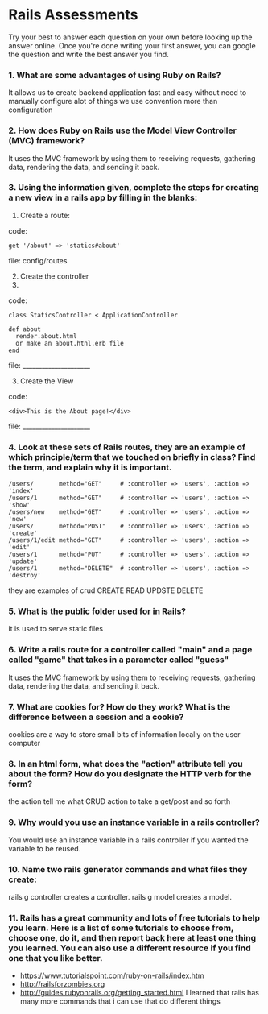 # Rails Assessments

Try your best to answer each question on your own before looking up the answer online. Once you're done writing your first answer, you can google the question and write the best answer you find.

### 1. What are some advantages of using Ruby on Rails?
It allows us to create backend application fast and easy without need to manually configure alot of things we use convention more than configuration 

### 2. How does Ruby on Rails use the Model View Controller (MVC) framework?
It uses the MVC framework by using them to receiving requests, gathering data, rendering the data, and sending it back.
### 3. Using the information given, complete the steps for creating a new view in a rails app by filling in the blanks:

  1. Create a route: 
  
  code: 
  ```
  get '/about' => 'statics#about' 
  ```
  file: config/routes
  
  2. Create the controller
  3. 
  code: 
  ```
  class StaticsController < ApplicationController
  
  def about 
    render.about.html
    or make an about.htnl.erb file
  end
  ```
  
  file: _____________________
  
  3. Create the View
  
  code: 
  
  ```
  <div>This is the About page!</div>
  ```
  
  file: _____________________
  
  
### 4. Look at these sets of Rails routes, they are an example of which principle/term that we touched on briefly in class? Find the term, and explain why it is important.

```
/users/       method="GET"     # :controller => 'users', :action => 'index'
/users/1      method="GET"     # :controller => 'users', :action => 'show'
/users/new    method="GET"     # :controller => 'users', :action => 'new'
/users/       method="POST"    # :controller => 'users', :action => 'create'
/users/1/edit method="GET"     # :controller => 'users', :action => 'edit'
/users/1      method="PUT"     # :controller => 'users', :action => 'update'
/users/1      method="DELETE"  # :controller => 'users', :action => 'destroy'
```

they are examples of crud CREATE READ UPDSTE DELETE

### 5. What is the public folder used for in Rails?
it is used to serve static files

### 6. Write a rails route for a controller called "main" and a page called "game" that takes in a parameter called "guess"
It uses the MVC framework by using them to receiving requests, gathering data, rendering the data, and sending it back.
### 7. What are cookies for? How do they work? What is the difference between a session and a cookie?
cookies are a way to store small bits of information locally on the user computer
### 8. In an html form, what does the "action" attribute tell you about the form?  How do you designate the HTTP verb for the form?
the action tell  me what CRUD action to take a get/post and so forth 
### 9. Why would you use an instance variable in a rails controller?
You would use an instance variable in a rails controller if you wanted the variable to be reused.
### 10. Name two rails generator commands and what files they create:
rails g controller creates a controller. rails g model creates a model.
### 11. Rails has a great community and lots of free tutorials to help you learn. Here is a list of some tutorials to choose from, choose one, do it, and then report back here at least one thing you learned. You can also use a different resource if you find one that you like better. 

- https://www.tutorialspoint.com/ruby-on-rails/index.htm
- http://railsforzombies.org
- http://guides.rubyonrails.org/getting_started.html
I learned that rails has many more commands that i can use that do different things 